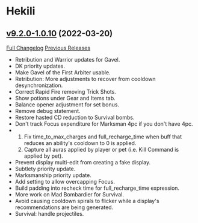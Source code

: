 # Hekili

## [v9.2.0-1.0.10](https://github.com/Hekili/hekili/tree/v9.2.0-1.0.10) (2022-03-20)
[Full Changelog](https://github.com/Hekili/hekili/compare/v9.2.0-1.0.9d...v9.2.0-1.0.10) [Previous Releases](https://github.com/Hekili/hekili/releases)

- Retribution and Warrior updates for Gavel.  
- DK priority updates.  
- Make Gavel of the First Arbiter usable.  
- Retribution:  More adjustments to recover from cooldown desynchronization.  
- Correct Rapid Fire removing Trick Shots.  
- Show potions under Gear and Items tab.  
- Balance opener adjustment for set bonus.  
- Remove debug statement.  
- Restore hasted CD reduction to Survival bombs.  
- Don't track Focus expenditure for Marksman 4pc if you don't have 4pc.  
- 1. Fix time\_to\_max\_charges and full\_recharge\_time when buff that reduces an ability's cooldown to 0 is applied.  
    2. Capture all auras applied by player or pet (i.e. Kill Command is applied by pet).  
- Prevent display multi-edit from creating a fake display.  
- Subtlety priority update.  
- Marksmanship priority update.  
- Add setting to allow overcapping Focus.  
- Build padding into recheck time for full\_recharge\_time expression.  
- More work on Mad Bombardier for Survival.  
- Avoid causing cooldown spirals to flicker while a display's recommendations are being generated.  
- Survival: handle projectiles.  
